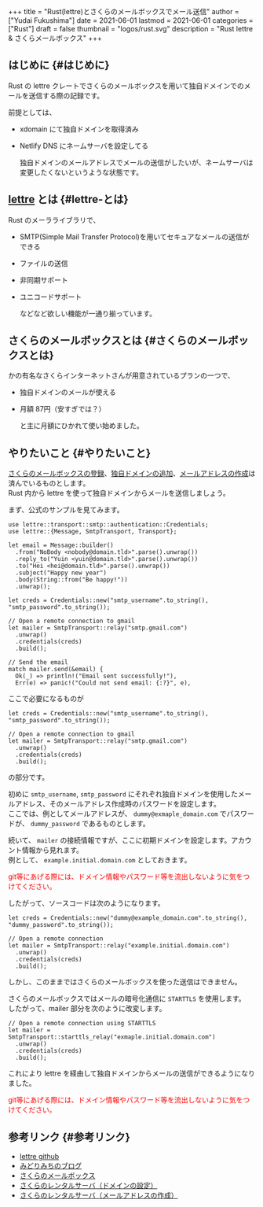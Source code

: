+++
title = "Rust(lettre)とさくらのメールボックスでメール送信"
author = ["Yudai Fukushima"]
date = 2021-06-01
lastmod = 2021-06-01
categories = ["Rust"]
draft = false
thumbnail = "logos/rust.svg"
description = "Rust lettre & さくらメールボックス"
+++

## はじめに {#はじめに}

Rust の lettre クレートでさくらのメールボックスを用いて独自ドメインでのメールを送信する際の記録です。  

前提としては、  

-   xdomain にて独自ドメインを取得済み
-   Netlify DNS にネームサーバを設定してる  
    
    独自ドメインのメールアドレスでメールの送信がしたいが、ネームサーバは変更したくないというような状態です。


## [lettre](https://github.com/lettre/lettre) とは {#lettre-とは}

Rust のメーラライブラリで、  

-   SMTP(Simple Mail Transfer Protocol)を用いてセキュアなメールの送信ができる
-   ファイルの送信
-   非同期サポート
-   ユニコードサポート  
    
    などなど欲しい機能が一通り揃っています。


## さくらのメールボックスとは {#さくらのメールボックスとは}

かの有名なさくらインターネットさんが用意されているプランの一つで、  

-   独自ドメインのメールが使える
-   月額 87円（安すぎでは？）  
    
    と主に月額にひかれて使い始めました。


## やりたいこと {#やりたいこと}

[さくらのメールボックスの登録](https://www.sakura.ne.jp/mail/)、[独自ドメインの追加](https://help.sakura.ad.jp/360000237321/#03)、[メールアドレスの作成](https://help.sakura.ad.jp/360000225362/#02)は済んでいるものとします。  
Rust 内から lettre を使って独自ドメインからメールを送信しましょう。  

まず、公式のサンプルを見てみます。  

```rustic
use lettre::transport::smtp::authentication::Credentials;
use lettre::{Message, SmtpTransport, Transport};

let email = Message::builder()
  .from("NoBody <nobody@domain.tld>".parse().unwrap())
  .reply_to("Yuin <yuin@domain.tld>".parse().unwrap())
  .to("Hei <hei@domain.tld>".parse().unwrap())
  .subject("Happy new year")
  .body(String::from("Be happy!"))
  .unwrap();

let creds = Credentials::new("smtp_username".to_string(), "smtp_password".to_string());

// Open a remote connection to gmail
let mailer = SmtpTransport::relay("smtp.gmail.com")
  .unwrap()
  .credentials(creds)
  .build();

// Send the email
match mailer.send(&email) {
  Ok(_) => println!("Email sent successfully!"),
  Err(e) => panic!("Could not send email: {:?}", e),
```

ここで必要になるものが  

```rustic
let creds = Credentials::new("smtp_username".to_string(), "smtp_password".to_string());

// Open a remote connection to gmail
let mailer = SmtpTransport::relay("smtp.gmail.com")
  .unwrap()
  .credentials(creds)
  .build();
```

の部分です。  

初めに `smtp_username`, `smtp_password` にそれぞれ独自ドメインを使用したメールアドレス、そのメールアドレス作成時のパスワードを設定します。  
ここでは、例としてメールアドレスが、 `dummy@exmaple_domain.com` でパスワードが、 `dummy_password` であるものとします。  

続いて、 `mailer` の接続情報ですが、ここに初期ドメインを設定します。アカウント情報から見れます。  
例として、 `example.initial.domain.com` としておきます。  

<span style="color: red"> git等にあげる際には、ドメイン情報やパスワード等を流出しないように気をつけてください。</span>  

したがって、ソースコードは次のようになります。  

```rustic
let creds = Credentials::new("dummy@example_domain.com".to_string(), "dummy_password".to_string());

// Open a remote connection
let mailer = SmtpTransport::relay("example.initial.domain.com")
  .unwrap()
  .credentials(creds)
  .build();
```

しかし、このままではさくらのメールボックスを使った送信はできません。  

さくらのメールボックスではメールの暗号化通信に `STARTTLS` を使用します。  
したがって、mailer 部分を次のように改変します。  

```rustic
// Open a remote connection using STARTTLS
let mailer = SmtpTransport::starttls_relay("exmaple.initial.domain.com")
  .unwrap()
  .credentials(creds)
  .build();
```

これにより lettre を経由して独自ドメインからメールの送信ができるようになりました。  

<span style="color: red"> git等にあげる際には、ドメイン情報やパスワード等を流出しないように気をつけてください。</span>  


## 参考リンク {#参考リンク}

-   [lettre github](https://github.com/lettre/lettre)
-   [みどりみちのブログ](https://midorimici.com/posts/dokuji-domain-mail-sakura-netlify/)
-   [さくらのメールボックス](https://www.sakura.ne.jp/mail/)
-   [さくらのレンタルサーバ（ドメインの設定）](https://help.sakura.ad.jp/360000237321/#03)
-   [さくらのレンタルサーバ（メールアドレスの作成）](https://help.sakura.ad.jp/360000225362/#02)
